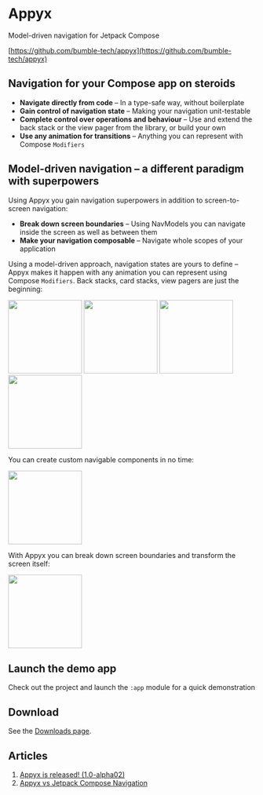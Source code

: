 # Appyx


Model-driven navigation for Jetpack Compose

[https://github.com/bumble-tech/appyx](https://github.com/bumble-tech/appyx)


## Navigation for your Compose app on steroids

- **Navigate directly from code** – In a type-safe way, without boilerplate
- **Gain control of navigation state** – Making your navigation unit-testable
- **Complete control over operations and behaviour** – Use and extend the back stack or the view pager from the library, or build your own 
- **Use any animation for transitions** – Anything you can represent with Compose `Modifiers`


## Model-driven navigation – a different paradigm with superpowers

Using Appyx you gain navigation superpowers in addition to screen-to-screen navigation:  

- **Break down screen boundaries** – Using NavModels you can navigate inside the screen as well as between them
- **Make your navigation composable** – Navigate whole scopes of your application 

Using a model-driven approach, navigation states are yours to define – Appyx makes it happen with any animation you can represent using Compose `Modifiers`. Back stacks, card stacks, view pagers are just the beginning:

<img src="https://i.imgur.com/8gy3Ghb.gif" width="150"> <img src="https://i.imgur.com/Kj0P85H.gif" width="150"> <img src="https://i.imgur.com/N8rEPrJ.gif" width="150"> <img src="https://i.imgur.com/esLXh61.gif" width="150">


You can create custom navigable components in no time:

<img src="https://i.imgur.com/V3bks8c.gif" width="150">


With Appyx you can break down screen boundaries and transform the screen itself:

<img src="https://i.imgur.com/pbDENSc.gif" width="150">


## Launch the demo app

Check out the project and launch the `:app` module for a quick demonstration


## Download

See the [Downloads page](releases/downloads.md).


## Articles

1. [Appyx is released! (1.0-alpha02)](https://medium.com/bumble-tech/appyx-is-released-1-0-alpha02-41a27ad3b0cd)
2. [Appyx vs Jetpack Compose Navigation](https://medium.com/bumble-tech/appyx-vs-jetpack-compose-navigation-b91bd23369f2)
